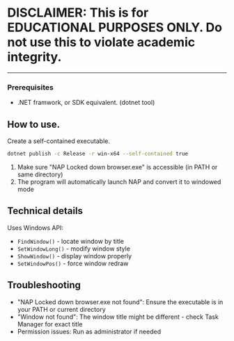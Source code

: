 # DISCLAIMER: This is for EDUCATIONAL PURPOSES ONLY. Do not use this to violate academic integrity.
___

### Prerequisites
- .NET framwork, or SDK equivalent. (dotnet tool)

## How to use.

Create a self-contained executable.
```bash
dotnet publish -c Release -r win-x64 --self-contained true
```

1. Make sure "NAP Locked down browser.exe" is accessible (in PATH or same directory)
3. The program will automatically launch NAP and convert it to windowed mode

## Technical details

Uses Windows API:
- `FindWindow()` - locate window by title
- `SetWindowLong()` - modify window style 
- `ShowWindow()` - display window properly
- `SetWindowPos()` - force window redraw

## Troubleshooting

- "NAP Locked down browser.exe not found": Ensure the executable is in your PATH or current directory
- "Window not found": The window title might be different - check Task Manager for exact title
- Permission issues: Run as administrator if needed